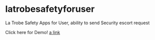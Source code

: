 # latrobesafetyforuser
La Trobe Safety Apps for User, ability to send Security escort request 

Click here for Demo! 
[a link](https://res.cloudinary.com/hbcfhna19/video/upload/v1619241947/LaTrobeSafety_ie6scd.mp4)
